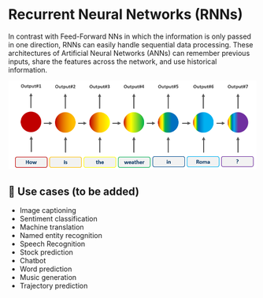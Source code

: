 # Recurrent Neural Networks (RNNs)

In contrast with Feed-Forward NNs in which the information is only passed in one direction, RNNs can easily handle sequential data processing. These architectures of Artificial Neural Networks (ANNs) can remember previous inputs, share the features across the network, and use historical information.

![RNNs](https://github.com/alitourani/deep-learning-from-scratch/blob/main/Codes/RNNs/_RecurrentNeuralNetwork-RNN-AliTourani-DeepLearningFromScratch.png "RNNs")

## 🧩 Use cases (to be added)
- Image captioning
- Sentiment classification
- Machine translation
- Named entity recognition
- Speech Recognition
- Stock prediction
- Chatbot
- Word prediction
- Music generation
- Trajectory prediction
